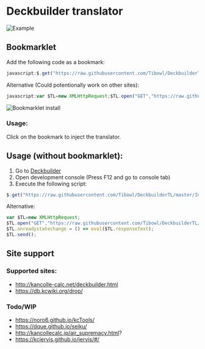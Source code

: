 # Deckbuilder translator
![Example](https://i.imgur.com/xoZcP4w.png)

## Bookmarklet
Add the following code as a bookmark:
```js
javascript:$.get("https://raw.githubusercontent.com/Tibowl/DeckbuilderTL/master/Inject.js?v="+new Date().getTime(), eval)
```

Alternative (Could potentionally work on other sites):
```js
javascript:var $TL=new XMLHttpRequest;$TL.open("GET","https://raw.githubusercontent.com/Tibowl/DeckbuilderTL/master/Inject.js?v="+new Date().getTime());$TL.onreadystatechange=()=>eval($TL.responseText);$TL.send();
```

![Bookmarklet install](https://i.imgur.com/NQkuAmb.png)
### Usage:
Click on the bookmark to inject the translator.

## Usage (without bookmarklet):
1. Go to [Deckbuilder](http://kancolle-calc.net/deckbuilder.html)
2. Open development console (Press F12 and go to console tab)
3. Execute the following script:

```js
$.get("https://raw.githubusercontent.com/Tibowl/DeckbuilderTL/master/Inject.js?v="+new Date().getTime(), eval)
```

Alternative:
```js
var $TL=new XMLHttpRequest;
$TL.open("GET","https://raw.githubusercontent.com/Tibowl/DeckbuilderTL/master/Inject.js?v="+new Date().getTime());
$TL.onreadystatechange = () => eval($TL.responseText);
$TL.send();
```

## Site support
### Supported sites:
- http://kancolle-calc.net/deckbuilder.html
- https://db.kcwiki.org/drop/

### Todo/WIP
- https://noro6.github.io/kcTools/
- https://dque.github.io/seiku/
- http://kancollecalc.jp/air_supremacy.html?
- https://kcjervis.github.io/jervis/#/